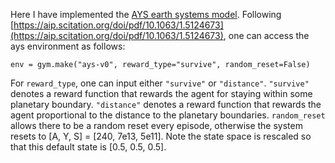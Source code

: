 Here I have implemented the [AYS earth systems model](https://arxiv.org/pdf/1706.04542.pdf). Following [https://aip.scitation.org/doi/pdf/10.1063/1.5124673](https://aip.scitation.org/doi/pdf/10.1063/1.5124673), one can access the ays environment as  follows:

`env = gym.make("ays-v0", reward_type="survive", random_reset=False)`

For `reward_type`, one can input either `"survive"` or `"distance"`. `"survive"` denotes a reward function that rewards the agent for staying within some planetary boundary. `"distance"` denotes a reward function that rewards the agent proportional to the distance to the planetary boundaries.
`random_reset` allows there to be a random reset every episode, otherwise the system resets to [A, Y, S] = [240, 7e13, 5e11]. Note the state space is rescaled so that this default state is [0.5, 0.5, 0.5]. 
